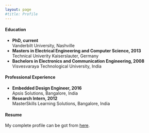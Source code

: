 ```yaml
---
layout: page
#title: Profile
---
```


#### Education
* **PhD, current**\
Vanderbilt University, Nashville
* **Masters in Electrical Engineering and Computer Science, 2013**\
Technical Univerity Kaiserslauter, Germany
* **Bachelors in Electronics and Communication Engineering, 2008**\
Visvesvaraya Technological University, India

#### Professional Experience
* **Embedded Design Engineer, 2016**\
Apsis Solutions, Bangalore, India
* **Research Intern, 2012**\
MasterSkills Learning Solutions, Bangalore, India

#### Resume
My complete profile can be got from [here](https://drive.google.com/file/d/1YahsTOhpMjDUra-686odx_lCwbWS7YDR/view?usp=sharing).
